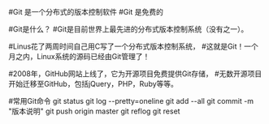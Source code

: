 #Git 是一个分布式的版本控制软件
#Git 是免费的

#Git是什么？
#Git是目前世界上最先进的分布式版本控制系统（没有之一）。

#Linus花了两周时间自己用C写了一个分布式版本控制系统，
#这就是Git！一个月之内，Linux系统的源码已经由Git管理了！

#2008年，GitHub网站上线了，它为开源项目免费提供Git存储，
#无数开源项目开始迁移至GitHub，包括jQuery，PHP，Ruby等等。

#常用Git命令
git status
git log --pretty=oneline
git add --all
git commit -m "版本说明"
git push origin master
git reflog
git reset